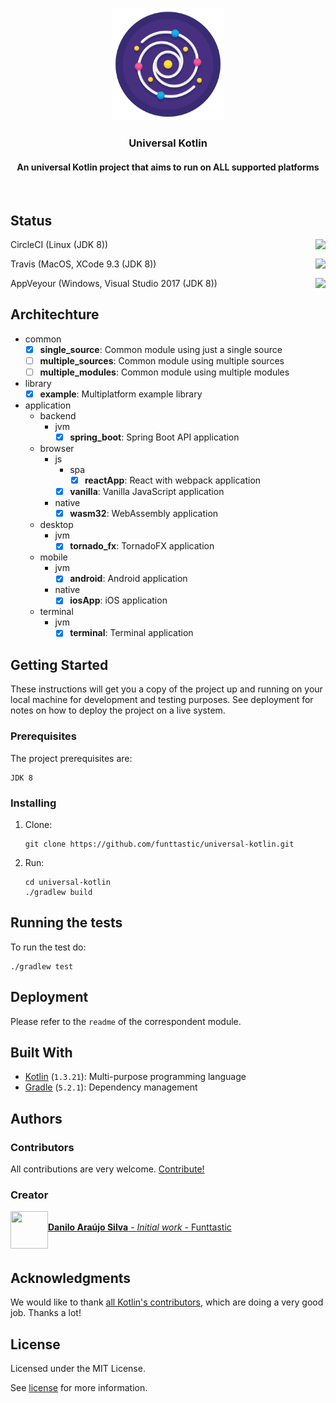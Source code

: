 <p align="center">
	<a href="https://github.com/funttastic/universal-kotlin">
		<img src="https://raw.githubusercontent.com/funttastic/universal-kotlin/development/resources/design/logo/logo.png" alt="Universal Kotlin Logo" width="180" height="180">
	</a>
</p>

<h3 align="center">Universal Kotlin</h3>

<h4 align="center">An universal Kotlin project that aims to run on <strong>ALL</strong> supported platforms</h4>

<br/>

## Status
<p>
	<a href="https://travis-ci.com/funttastic/universal-kotlin">
			<img
					src="https://circleci.com/gh/funttastic/universal-kotlin/tree/master.svg?style=svg"
					align="right"
			/>
	</a>
	CircleCI (Linux (JDK 8))
</p>
<p>
	<a href="https://travis-ci.com/funttastic/universal-kotlin">
			<img align="right" src="https://travis-ci.com/funttastic/universal-kotlin.svg?branch=master" />
	</a>
	Travis (MacOS, XCode 9.3 (JDK 8))
</p>
<p>
	<a href="https://ci.appveyor.com/project/funttastic/universal-kotlin/branch/master">
			<img align="right" src="https://ci.appveyor.com/api/projects/status/jkg4rkxt8m33jd69/branch/master?svg=true" />
	</a>
	AppVeyour (Windows, Visual Studio 2017 (JDK 8))
</p>

## Architechture

- common
	- [x] <strong>single_source</strong>: Common module using just a single source
	- [ ] <strong>multiple_sources</strong>: Common module using multiple sources
	- [ ] <strong>multiple_modules</strong>: Common module using multiple modules
- library
	- [x] <strong>example</strong>: Multiplatform example library
- application
	- backend
		- jvm
			- [x] <strong>spring_boot</strong>: Spring Boot API application
	- browser
		- js
			- spa
				- [x] <strong>reactApp</strong>: React with webpack application
			- [x] <strong>vanilla</strong>: Vanilla JavaScript application
		- native
			- [x] <strong>wasm32</strong>: WebAssembly application
	- desktop
		- jvm
			- [x] <strong>tornado_fx</strong>: TornadoFX application
	- mobile
		- jvm
			- [x] <strong>android</strong>: Android application
		- native
			- [x] <strong>iosApp</strong>: iOS application
	- terminal
		- jvm
			- [x] <strong>terminal</strong>: Terminal application
	
## Getting Started

These instructions will get you a copy of the project up and running on your local machine for development and testing 
purposes. See deployment for notes on how to deploy the project on a live system.

### Prerequisites

The project prerequisites are:

```
JDK 8
```

### Installing

1. Clone:

	```
	git clone https://github.com/funttastic/universal-kotlin.git
	```

2. Run:

	```
	cd universal-kotlin
	./gradlew build
	```

## Running the tests

To run the test do:

```
./gradlew test
```

## Deployment

Please refer to the `readme` of the correspondent module.

## Built With

* [Kotlin](https://kotlinlang.org/) (`1.3.21`): Multi-purpose programming language
* [Gradle](https://gradle.org/) (`5.2.1`): Dependency management

<!--
## Versioning

We use [SemVer](http://semver.org/) for versioning. For the versions available, see the [tags on this repository](https://github.com/funttastic/universal-kotlin/tags).
-->

## Authors

### Contributors

All contributions are very welcome. [Contribute!](contributing.md)

<!--
This project exists thanks to all the people who contribute. [Contribute!](contributing.md)

<a href="https://github.com/funttastic/universal-kotlin/graphs/contributors">
	<img src="https://opencollective.com/funttastic-universal-kotlin/contributors.svg?width=890" />
</a>
-->

### Creator

<a href="https://goo.gl/D0Oedt">
<img align="left" width="60" height="60" src="https://avatars2.githubusercontent.com/u/1139202?s=88&v=4" />

<p>
	<br/>
	<strong>Danilo Araújo Silva</strong> - <i>Initial work</i> - Funttastic
</p>
</a>

<br/>

<!--
## Backers

Thank you to all our backers! 🙏 [Become a backer!](backing.md)

<a href="https://opencollective.com/funttastic-universal-kotlin#backers" target="_blank">
	<img src="https://opencollective.com/funttastic-universal-kotlin/backers.svg?width=890">
</a>

## Sponsor

Support this project by becoming a sponsor. Your logo will show up here with a link to your website. [Become a sponsor!](https://opencollective.com/funttastic-universal-kotlin#sponsor)

<a href="https://opencollective.com/funttastic-universal-kotlin/sponsor/1/website" target="_blank">
	<img src="https://opencollective.com/funttastic-universal-kotlin/sponsor/1/avatar.svg">
</a>
-->

## Acknowledgments

We would like to thank [all Kotlin's contributors](https://github.com/JetBrains/kotlin/graphs/contributors), which are doing a very good job. Thanks a lot!
	
## License

Licensed under the MIT License.

See [license](license.md) for more information.
